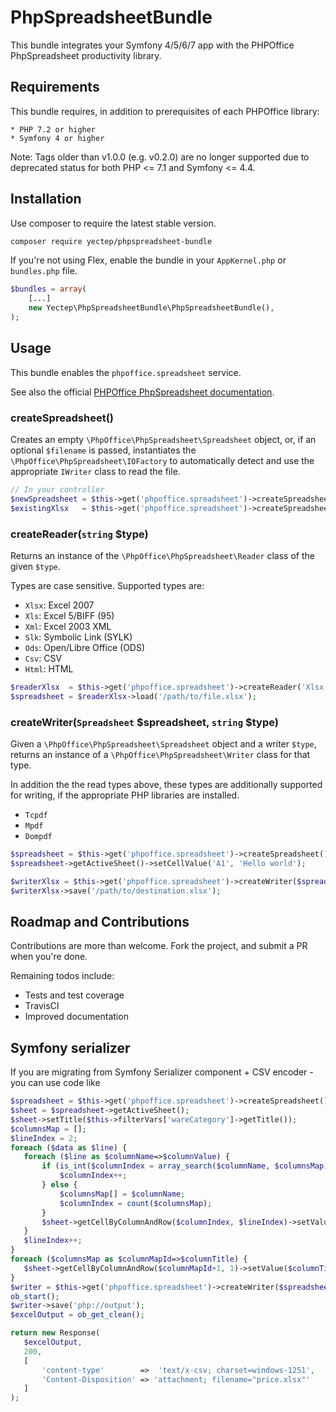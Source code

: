 # PhpSpreadsheetBundle

This bundle integrates your Symfony 4/5/6/7 app with the PHPOffice PhpSpreadsheet
productivity library.

## Requirements

This bundle requires, in addition to prerequisites of each PHPOffice library:

    * PHP 7.2 or higher
    * Symfony 4 or higher

Note: Tags older than v1.0.0 (e.g. v0.2.0) are no longer supported due to deprecated status for both PHP <= 7.1 and Symfony <= 4.4.
    
## Installation

Use composer to require the latest stable version.

````bash
composer require yectep/phpspreadsheet-bundle
````

If you're not using Flex, enable the bundle in your `AppKernel.php` or `bundles.php` file.

````php
$bundles = array(
    [...]
    new Yectep\PhpSpreadsheetBundle\PhpSpreadsheetBundle(),
);
````

## Usage

This bundle enables the `phpoffice.spreadsheet` service.

See also the official [PHPOffice PhpSpreadsheet documentation](http://phpspreadsheet.readthedocs.io/).

### createSpreadsheet()

Creates an empty `\PhpOffice\PhpSpreadsheet\Spreadsheet` object, or, if an optional 
`$filename` is passed, instantiates the `\PhpOffice\PhpSpreadsheet\IOFactory` to
automatically detect and use the appropriate `IWriter` class to read the file.

````php
// In your controller
$newSpreadsheet = $this->get('phpoffice.spreadsheet')->createSpreadsheet();
$existingXlsx   = $this->get('phpoffice.spreadsheet')->createSpreadsheet('/path/to/file.xlsx');
````

### createReader(`string` $type)

Returns an instance of the `\PhpOffice\PhpSpreadsheet\Reader` class of the given `$type`.

Types are case sensitive. Supported types are:

* `Xlsx`: Excel 2007
* `Xls`: Excel 5/BIFF (95)
* `Xml`: Excel 2003 XML
* `Slk`: Symbolic Link (SYLK)
* `Ods`: Open/Libre Office (ODS)
* `Csv`: CSV
* `Html`: HTML

````php
$readerXlsx  = $this->get('phpoffice.spreadsheet')->createReader('Xlsx');
$spreadsheet = $readerXlsx->load('/path/to/file.xlsx');
````

### createWriter(`Spreadsheet` $spreadsheet, `string` $type)

Given a `\PhpOffice\PhpSpreadsheet\Spreadsheet` object and a writer `$type`, returns
an instance of a `\PhpOffice\PhpSpreadsheet\Writer` class for that type.

In addition the the read types above, these types are additionally supported for writing, if
the appropriate PHP libraries are installed.

* `Tcpdf`
* `Mpdf`
* `Dompdf`

````php
$spreadsheet = $this->get('phpoffice.spreadsheet')->createSpreadsheet();
$spreadsheet->getActiveSheet()->setCellValue('A1', 'Hello world');

$writerXlsx = $this->get('phpoffice.spreadsheet')->createWriter($spreadsheet, 'Xlsx');
$writerXlsx->save('/path/to/destination.xlsx');
````

## Roadmap and Contributions

Contributions are more than welcome. Fork the project, and submit a PR when you're done.

Remaining todos include:

* Tests and test coverage
* TravisCI
* Improved documentation

## Symfony serializer

If you are migrating from Symfony Serializer component + CSV encoder - you can use code like

```php
$spreadsheet = $this->get('phpoffice.spreadsheet')->createSpreadsheet();
$sheet = $spreadsheet->getActiveSheet();
$sheet->setTitle($this->filterVars['wareCategory']->getTitle());
$columnsMap = [];
$lineIndex = 2;
foreach ($data as $line) {
   foreach ($line as $columnName=>$columnValue) {
       if (is_int($columnIndex = array_search($columnName, $columnsMap))) {
           $columnIndex++;
       } else {
           $columnsMap[] = $columnName;
           $columnIndex = count($columnsMap);
       }
       $sheet->getCellByColumnAndRow($columnIndex, $lineIndex)->setValue($columnValue);
   }
   $lineIndex++;
}
foreach ($columnsMap as $columnMapId=>$columnTitle) {
   $sheet->getCellByColumnAndRow($columnMapId+1, 1)->setValue($columnTitle);
}
$writer = $this->get('phpoffice.spreadsheet')->createWriter($spreadsheet, 'Xlsx');
ob_start();
$writer->save('php://output');
$excelOutput = ob_get_clean();

return new Response(
   $excelOutput,
   200,
   [
       'content-type'        =>  'text/x-csv; charset=windows-1251',
       'Content-Disposition' => 'attachment; filename="price.xlsx"'
   ]
);
```
